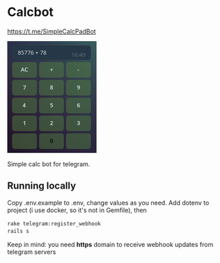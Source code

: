 # Calcbot
https://t.me/SimpleCalcPadBot

![bot screenshot](bot_screenshot.png)

Simple calc bot for telegram.

## Running locally

Copy .env.example to .env, change values as you need.
Add dotenv to project (i use docker, so it's not in Gemfile), then
```sh
rake telegram:register_webhook
rails s
```
Keep in mind: you need **https** domain to receive webhook updates
from telegram servers
